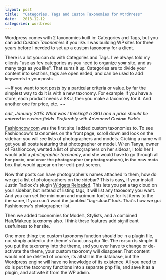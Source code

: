 ```yaml
---
layout: post
title:  "Categories, Tags and Custom Taxonomies for WordPress"
date:   2013-12-12
categories: wordpress
---
```


Wordpress comes with 2 taxonomies built in: Categories and Tags, but you can add <em>Custom Taxonomies</em> if you like.  I was building WP sites for three years before I needed to set up a custom taxonomy for a client. 

There is a lot you can do with Categories and Tags. I've always told my clients "use as few categories as you need to organize your site, and as many tags as you like". That sums it up.  Categories are to divide your content into sections, tags are open ended, and can be used to add keywords to your posts.

~~If you want to sort posts by a particular criteria or value, by far the simplest way to do it is with a new taxonomy. For example, if you have a store, each product needs a SKU, then you make a taxonomy for it. And another one for price, etc. ~~

_edit, January 2015: What was I thinking? a SKU and a price should be entered in custom fields. Preferably with Advanced Custom Fields._

[Fashioncow.com](http://fashioncow.com/) was the first site I added custom taxonomies to. To see Fashioncow's taxonomies on the front page, scroll down and look on the sidebar: you will see lists of photographers and models. Clicking a name will get you all posts featuring that photographer or model. When Tanya, owner of Fashioncow, wanted a list of photographers on her sidebar, I told her I would add a <em>photographer taxonomy</em>, and she would have to go through all her posts, and enter the photographer (or photographers), in the new meta-box that would appear on her edit-post screen.

Now that posts can have photographer's names attached to them, how do we get a list of photographers on the sidebar? This is easy, if your install Justin Tadlock's plugin [Widgets Reloaded](http://themehybrid.com/plugins/widgets-reloaded). This lets you put a tag cloud on your sidebar, but instead of listing tags, it will list any taxonomy you want.  And you can set the minimum and maximum font size for list items to the the same, if you don't want the jumbled "tag-cloud" look. That's how we got Fashioncow's photographer list.

Then we added taxonomies for Models, Stylists, and a combined Hair/Makeup taxonomy also.  I think these features add significant usefulness to her site.

One more thing: the custom taxonomy function should be in a plugin file, not simply added to the theme's functions.php file. The reason is simple: if you put the taxonomy into the theme, and you ever have to change or de-activate the theme, your custom taxonomy will disappear. That content would not be deleted of course, its all still in the database, but the Wordpress engine will have no knowledge of its existence.  All you need to do is put the taxonomy functions into a separate php file, and save it as a plugin, and activate it from the WP admin.